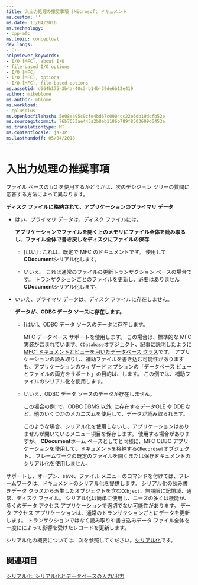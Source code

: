 ```yaml
---
title: 入出力処理の推奨事項 |Microsoft ドキュメント
ms.custom: ''
ms.date: 11/04/2016
ms.technology:
- cpp-mfc
ms.topic: conceptual
dev_langs:
- C++
helpviewer_keywords:
- I/O [MFC], about I/O
- file-based I/O options
- I/O [MFC]
- I/O [MFC], options
- I/O [MFC], file-based options
ms.assetid: d664b175-3b4a-40c3-b14b-39de6b12e419
author: mikeblome
ms.author: mblome
ms.workload:
- cplusplus
ms.openlocfilehash: 5e08ea95c9cfe4bd67c0904cc22e6db19dcfb52e
ms.sourcegitcommit: 76b7653ae443a2b8eb1186b789f8503609d6453e
ms.translationtype: MT
ms.contentlocale: ja-JP
ms.lasthandoff: 05/04/2018
---
```

# <a name="recommendations-for-handling-inputoutput"></a>入出力処理の推奨事項
ファイル ベースの I/O を使用するかどうかは、次のデシジョン ツリーの質問に応答する方法によって異なります。  
  
 **ディスク ファイルに格納されて、アプリケーションのプライマリ データ**  
  
-   はい、プライマリ データは、ディスク ファイルには。  
  
     **アプリケーションでファイルを開く上のメモリにファイル全体を読み取るし、ファイル全体で書き戻しをディスクにファイルの保存**  
  
    -   [はい] : これは、既定で MFC のドキュメントです。 使用して**CDocument**シリアル化します。  
  
    -   いいえ。 これは通常のファイルの更新トランザクション ベースの場合です。 トランザクションごとのファイルを更新し、必要はありません**CDocument**シリアル化します。  
  
-   いいえ、プライマリ データは、ディスク ファイルに存在しません。  
  
     **データが、ODBC データ ソースに存在します。**  
  
    -   [はい]、ODBC データ ソースのデータに存在します。  
  
         MFC データベース サポートを使用します。 この場合は、標準的な MFC 実装が含まれています、`CDatabase`オブジェクト、記事に説明したように[MFC: ドキュメントとビューを用いたデータベース クラス](../data/mfc-using-database-classes-with-documents-and-views.md)です。 アプリケーションの読み取りし、補助ファイルを書き込む可能性がありますも、アプリケーションのウィザード オプションの「データベース ビューとファイルの両方をサポート」の目的は、します。 この例では、補助ファイルのシリアル化を使用します。  
  
    -   いいえ、ODBC データ ソースのデータが存在しません。  
  
         この場合の例: で、ODBC DBMS 以外; に存在するデータOLE や DDE など、他のいくつかのメカニズムを使用して、データが読み取られます。  
  
         このような場合、シリアル化を使用しないし、アプリケーションはありませんが開いているメニュー項目を保存します。 使用する場合がありますが、 **CDocument**ホーム ベースとしてと同様に、MFC ODBC アプリケーションを使用して、ドキュメントを格納する`CRecordset`オブジェクト。 フレームワークの既定のファイルを開くまたは保存ドキュメントのシリアル化を使用しません。  
  
 サポートし、オープン、save、ファイル メニューのコマンドを付けては、フレームワークは、ドキュメントのシリアル化を提供します。 シリアル化の読み書きデータ クラスから派生したオブジェクトを含む`CObject`、無期限に記憶域、通常、ディスク ファイル。 シリアル化は簡単に使用し、ニーズの多くは機能が、多くのデータ アクセス アプリケーションで適切でない可能性があります。 データ アクセス アプリケーションは、通常のトランザクションごとにデータを更新します。 トランザクションではなく読み取りや書き込みデータ ファイル全体を一度にによって影響を受けたレコードを更新します。  
  
 シリアル化の概要については、次を参照してください。[シリアル化](../mfc/serialization-in-mfc.md)です。  
  
## <a name="see-also"></a>関連項目  
 [シリアル化: シリアル化とデータベースの入力/出力](../mfc/serialization-serialization-vs-database-input-output.md)
